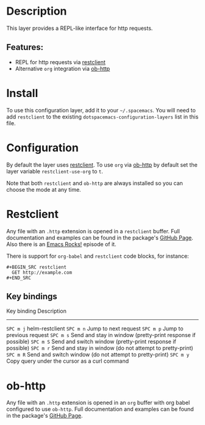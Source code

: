 Description
===========

This layer provides a REPL-like interface for http requests.

Features:
---------

-   REPL for http requests via
    [restclient](https://github.com/pashky/restclient.el)
-   Alternative `org` integration via
    [ob-http](http://github.com/zweifisch/ob-http)

Install
=======

To use this configuration layer, add it to your `~/.spacemacs`. You will
need to add `restclient` to the existing
`dotspacemacs-configuration-layers` list in this file.

Configuration
=============

By default the layer uses
[restclient](https://github.com/pashky/restclient.el). To use `org` via
[ob-http](http://github.com/zweifisch/ob-http) by default set the layer
variable `restclient-use-org` to `t`.

Note that both `restclient` and `ob-http` are always installed so you
can choose the mode at any time.

Restclient
==========

Any file with an `.http` extension is opened in a `restclient` buffer.
Full documentation and examples can be found in the package\'s [GitHub
Page](https://github.com/pashky/restclient.el). Also there is an [Emacs
Rocks!](http://emacsrocks.com/e15.html) episode of it.

There is support for `org-babel` and `restclient` code blocks, for
instance:

``` {.example}
#+BEGIN_SRC restclient
  GET http://example.com
#+END_SRC
```

Key bindings
------------

  Key binding   Description
  ------------- -------------------------------------------------------------
  `SPC m j`     helm-restclient
  `SPC m n`     Jump to next request
  `SPC m p`     Jump to previous request
  `SPC m s`     Send and stay in window (pretty-print response if possible)
  `SPC m S`     Send and switch window (pretty-print response if possible)
  `SPC m r`     Send and stay in window (do not attempt to pretty-print)
  `SPC m R`     Send and switch window (do not attempt to pretty-print)
  `SPC m y`     Copy query under the cursor as a curl command

ob-http
=======

Any file with an `.http` extension is opened in an `org` buffer with org
babel configured to use `ob-http`. Full documentation and examples can
be found in the package\'s [GitHub
Page](http://github.com/zweifisch/ob-http).
